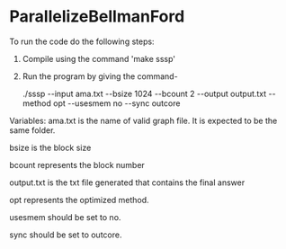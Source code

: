 # ParallelizeBellmanFord

To run the code do the following steps:

1. Compile using the command 'make sssp'

2. Run the program by giving the command-

	./sssp --input ama.txt --bsize 1024 --bcount 2 --output output.txt --method opt --usesmem no --sync outcore

Variables:
ama.txt is the name of valid graph file. It is expected to be the same folder.

bsize is the block size

bcount represents the block number

output.txt is the txt file generated that contains the final answer

opt represents the optimized method.

usesmem should be set to no.

sync should be set to outcore.
